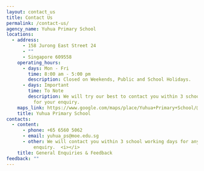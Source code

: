```yaml
---
layout: contact_us
title: Contact Us
permalink: /contact-us/
agency_name: Yuhua Primary School
locations:
  - address:
      - 158 Jurong East Street 24
      - ""
      - Singapore 609558
    operating_hours:
      - days: Mon - Fri
        time: 8:00 am - 5:00 pm
        description: Closed on Weekends, Public and School Holidays.
      - days: Important
        time: To Note
        description: We will try our best to contact you within 3 school working days
          for your enquiry.
    maps_link: https://www.google.com/maps/place/Yuhua+Primary+School/@1.3429774,103.7387222,17z/data=!3m1!4b1!4m5!3m4!1s0x31da101765b3b8b9:0xf19aa8496fb28764!8m2!3d1.3429774!4d103.7409109
    title: Yuhua Primary School
contacts:
  - content:
      - phone: +65 6560 5062
      - email: yuhua_ps@moe.edu.sg
      - other: We will contact you within 3 school working days for any
          enquiry.  <i></i>
    title: General Enquiries & Feedback
feedback: ""
---
```


